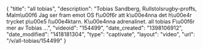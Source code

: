 {
    "title": "all tobias",
    "description": "Tobias Sandberg, Rullstolsrugby-proffs, Malm\u00f6 Jag ser fram emot OS f\u00f6r att k\u00e4nna det h\u00e4r trycket p\u00e5 l\u00e4ktarn. K\u00e4nna adrenalinet. all tobias F\u00f6r mer av Tobias ...",
    "videoid": "154499",
    "date_created": "1398106912",
    "date_modified": "1418181304",
    "type": "captivate",
    "layout": "video",
    "url": "\/v\/all-tobias\/154499"
}